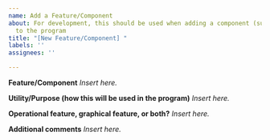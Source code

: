 ```yaml
---
name: Add a Feature/Component
about: For development, this should be used when adding a component (such as a class)
  to the program
title: "[New Feature/Component] "
labels: ''
assignees: ''

---
```


**Feature/Component** *Insert here.*

**Utility/Purpose (how this will be used in the program)** *Insert here.*

**Operational feature, graphical feature, or both?** *Insert here.*

**Additional comments** *Insert here.*
